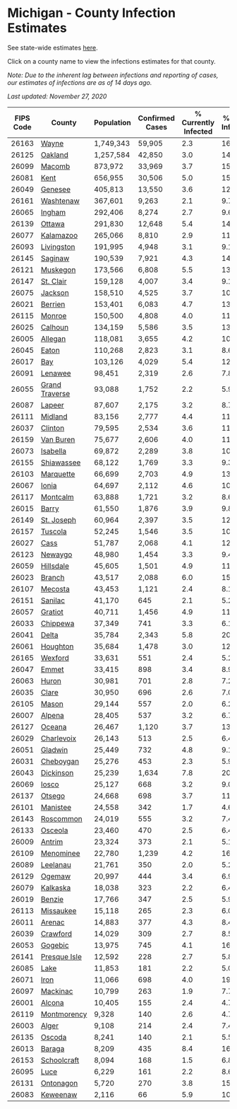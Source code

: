 # Michigan - County Infection Estimates

See state-wide estimates [here](/infections/us-mi).

Click on a county name to view the infections estimates for that county.

*Note: Due to the inherent lag between infections and reporting of cases, our estimates of infections are as of 14 days ago.*

*Last updated: November 27, 2020*

|   FIPS Code |                           County |   Population |   Confirmed Cases |   % Currently Infected |   % Total Infected |
|-------------|----------------------------------|--------------|-------------------|------------------------|--------------------|
|       26163 |                   [Wayne](wayne) |    1,749,343 |            59,905 |                    2.3 |               16.3 |
|       26125 |               [Oakland](oakland) |    1,257,584 |            42,850 |                    3.0 |               14.4 |
|       26099 |                 [Macomb](macomb) |      873,972 |            33,969 |                    3.7 |               15.6 |
|       26081 |                     [Kent](kent) |      656,955 |            30,506 |                    5.0 |               15.7 |
|       26049 |               [Genesee](genesee) |      405,813 |            13,550 |                    3.6 |               12.6 |
|       26161 |           [Washtenaw](washtenaw) |      367,601 |             9,263 |                    2.1 |                9.7 |
|       26065 |                 [Ingham](ingham) |      292,406 |             8,274 |                    2.7 |                9.6 |
|       26139 |                 [Ottawa](ottawa) |      291,830 |            12,648 |                    5.4 |               14.0 |
|       26077 |           [Kalamazoo](kalamazoo) |      265,066 |             8,810 |                    2.9 |               11.0 |
|       26093 |         [Livingston](livingston) |      191,995 |             4,948 |                    3.1 |                9.1 |
|       26145 |               [Saginaw](saginaw) |      190,539 |             7,921 |                    4.3 |               14.7 |
|       26121 |             [Muskegon](muskegon) |      173,566 |             6,808 |                    5.5 |               13.1 |
|       26147 |           [St. Clair](st.-clair) |      159,128 |             4,007 |                    3.4 |                9.1 |
|       26075 |               [Jackson](jackson) |      158,510 |             4,525 |                    3.7 |               10.0 |
|       26021 |               [Berrien](berrien) |      153,401 |             6,083 |                    4.7 |               13.8 |
|       26115 |                 [Monroe](monroe) |      150,500 |             4,808 |                    4.0 |               11.0 |
|       26025 |               [Calhoun](calhoun) |      134,159 |             5,586 |                    3.5 |               13.9 |
|       26005 |               [Allegan](allegan) |      118,081 |             3,655 |                    4.2 |               10.1 |
|       26045 |                   [Eaton](eaton) |      110,268 |             2,823 |                    3.1 |                8.6 |
|       26017 |                       [Bay](bay) |      103,126 |             4,029 |                    5.4 |               12.9 |
|       26091 |               [Lenawee](lenawee) |       98,451 |             2,319 |                    2.6 |                7.8 |
|       26055 | [Grand Traverse](grand-traverse) |       93,088 |             1,752 |                    2.2 |                5.9 |
|       26087 |                 [Lapeer](lapeer) |       87,607 |             2,175 |                    3.2 |                8.7 |
|       26111 |               [Midland](midland) |       83,156 |             2,777 |                    4.4 |               11.0 |
|       26037 |               [Clinton](clinton) |       79,595 |             2,534 |                    3.6 |               11.0 |
|       26159 |           [Van Buren](van-buren) |       75,677 |             2,606 |                    4.0 |               11.1 |
|       26073 |             [Isabella](isabella) |       69,872 |             2,289 |                    3.8 |               10.6 |
|       26155 |         [Shiawassee](shiawassee) |       68,122 |             1,769 |                    3.3 |                9.3 |
|       26103 |           [Marquette](marquette) |       66,699 |             2,703 |                    4.9 |               13.0 |
|       26067 |                   [Ionia](ionia) |       64,697 |             2,112 |                    4.6 |               10.6 |
|       26117 |             [Montcalm](montcalm) |       63,888 |             1,721 |                    3.2 |                8.6 |
|       26015 |                   [Barry](barry) |       61,550 |             1,876 |                    3.9 |                9.8 |
|       26149 |         [St. Joseph](st.-joseph) |       60,964 |             2,397 |                    3.5 |               12.7 |
|       26157 |               [Tuscola](tuscola) |       52,245 |             1,546 |                    3.5 |               10.3 |
|       26027 |                     [Cass](cass) |       51,787 |             2,068 |                    4.1 |               12.8 |
|       26123 |               [Newaygo](newaygo) |       48,980 |             1,454 |                    3.3 |                9.4 |
|       26059 |           [Hillsdale](hillsdale) |       45,605 |             1,501 |                    4.9 |               11.7 |
|       26023 |                 [Branch](branch) |       43,517 |             2,088 |                    6.0 |               15.8 |
|       26107 |               [Mecosta](mecosta) |       43,453 |             1,121 |                    2.4 |                8.1 |
|       26151 |               [Sanilac](sanilac) |       41,170 |               645 |                    2.1 |                5.2 |
|       26057 |               [Gratiot](gratiot) |       40,711 |             1,456 |                    4.9 |               11.8 |
|       26033 |             [Chippewa](chippewa) |       37,349 |               741 |                    3.3 |                6.1 |
|       26041 |                   [Delta](delta) |       35,784 |             2,343 |                    5.8 |               20.8 |
|       26061 |             [Houghton](houghton) |       35,684 |             1,478 |                    3.0 |               12.6 |
|       26165 |               [Wexford](wexford) |       33,631 |               551 |                    2.4 |                5.2 |
|       26047 |                   [Emmet](emmet) |       33,415 |               898 |                    3.4 |                8.9 |
|       26063 |                   [Huron](huron) |       30,981 |               701 |                    2.8 |                7.2 |
|       26035 |                   [Clare](clare) |       30,950 |               696 |                    2.6 |                7.0 |
|       26105 |                   [Mason](mason) |       29,144 |               557 |                    2.0 |                6.2 |
|       26007 |                 [Alpena](alpena) |       28,405 |               537 |                    3.2 |                6.7 |
|       26127 |                 [Oceana](oceana) |       26,467 |             1,120 |                    3.7 |               13.7 |
|       26029 |         [Charlevoix](charlevoix) |       26,143 |               513 |                    2.5 |                6.4 |
|       26051 |               [Gladwin](gladwin) |       25,449 |               732 |                    4.8 |                9.1 |
|       26031 |           [Cheboygan](cheboygan) |       25,276 |               453 |                    2.3 |                5.9 |
|       26043 |           [Dickinson](dickinson) |       25,239 |             1,634 |                    7.8 |               20.1 |
|       26069 |                   [Iosco](iosco) |       25,127 |               668 |                    3.2 |                9.0 |
|       26137 |                 [Otsego](otsego) |       24,668 |               698 |                    3.7 |               11.0 |
|       26101 |             [Manistee](manistee) |       24,558 |               342 |                    1.7 |                4.6 |
|       26143 |           [Roscommon](roscommon) |       24,019 |               555 |                    3.2 |                7.4 |
|       26133 |               [Osceola](osceola) |       23,460 |               470 |                    2.5 |                6.4 |
|       26009 |                 [Antrim](antrim) |       23,324 |               373 |                    2.1 |                5.1 |
|       26109 |           [Menominee](menominee) |       22,780 |             1,239 |                    4.2 |               16.8 |
|       26089 |             [Leelanau](leelanau) |       21,761 |               350 |                    2.0 |                5.2 |
|       26129 |                 [Ogemaw](ogemaw) |       20,997 |               444 |                    3.4 |                6.9 |
|       26079 |             [Kalkaska](kalkaska) |       18,038 |               323 |                    2.2 |                6.4 |
|       26019 |                 [Benzie](benzie) |       17,766 |               347 |                    2.5 |                5.9 |
|       26113 |           [Missaukee](missaukee) |       15,118 |               265 |                    2.3 |                6.0 |
|       26011 |                 [Arenac](arenac) |       14,883 |               377 |                    4.3 |                8.4 |
|       26039 |             [Crawford](crawford) |       14,029 |               309 |                    2.7 |                8.5 |
|       26053 |               [Gogebic](gogebic) |       13,975 |               745 |                    4.1 |               16.7 |
|       26141 |     [Presque Isle](presque-isle) |       12,592 |               228 |                    2.7 |                5.8 |
|       26085 |                     [Lake](lake) |       11,853 |               181 |                    2.2 |                5.0 |
|       26071 |                     [Iron](iron) |       11,066 |               698 |                    4.0 |               19.3 |
|       26097 |             [Mackinac](mackinac) |       10,799 |               263 |                    1.9 |                7.7 |
|       26001 |                 [Alcona](alcona) |       10,405 |               155 |                    2.4 |                4.7 |
|       26119 |       [Montmorency](montmorency) |        9,328 |               140 |                    2.6 |                4.7 |
|       26003 |                   [Alger](alger) |        9,108 |               214 |                    2.4 |                7.4 |
|       26135 |                 [Oscoda](oscoda) |        8,241 |               140 |                    2.1 |                5.5 |
|       26013 |                 [Baraga](baraga) |        8,209 |               435 |                    8.4 |               16.4 |
|       26153 |       [Schoolcraft](schoolcraft) |        8,094 |               168 |                    1.5 |                6.8 |
|       26095 |                     [Luce](luce) |        6,229 |               161 |                    2.2 |                8.6 |
|       26131 |           [Ontonagon](ontonagon) |        5,720 |               270 |                    3.8 |               15.0 |
|       26083 |             [Keweenaw](keweenaw) |        2,116 |                66 |                    5.9 |               10.1 |